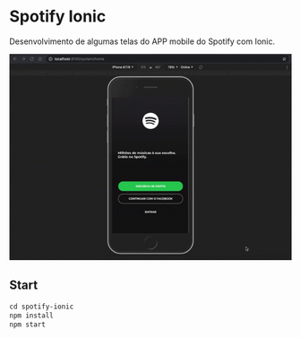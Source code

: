 # Spotify Ionic
Desenvolvimento de algumas telas do APP mobile do Spotify com Ionic.

<div align="center">
<img src='https://github.com/felipexmantovani/spotify-ionic/blob/felipe/doc/screen-1.gif' style="min-width: 100%" />
</div>

## Start
```
cd spotify-ionic
npm install
npm start
```
